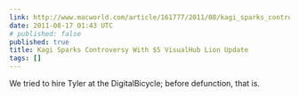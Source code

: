 ```yaml
---
link: http://www.macworld.com/article/161777/2011/08/kagi_sparks_controversy_with_5_visualhub_lion_update.html
date: 2011-08-17 01:43 UTC
# published: false
published: true
title: Kagi Sparks Controversy With $5 VisualHub Lion Update
tags: []
---
```


We tried to hire Tyler at the DigitalBicycle; before defunction, that is.
